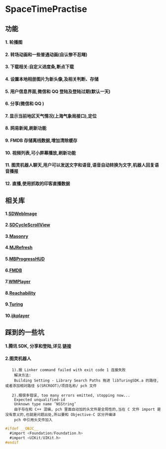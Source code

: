 # SpaceTimePractise
## 功能
#### 1. 轮播图
#### 2. 转场动画和一些普通动画(自认惨不忍睹)
#### 3. 下载相关:自定义进度条,断点下载
#### 4. 设置本地相册图片为新头像,及相关判断、存储
#### 5. 用户信息界面,微信和 QQ 登陆及登陆过期(默认一天)
#### 6. 分享(微信和 QQ )
#### 7. 显示当前地区天气情况(上海气象局接口),定位
#### 8. 网易新闻,刷新功能
#### 9. FMDB 存储离线数据,增加清除缓存
#### 10. 视频列表,可小屏幕播放,刷新功能
#### 11. 图灵机器人聊天,用户可以发送文字和语音,语音自动转换为文字,机器人回复语音播报
#### 12. 直播,使用抓取的印客直播数据

## 相关库
#### 1.[SDWebImage](https://github.com/rs/SDWebImage)
#### 2.[SDCycleScrollView](https://github.com/gsdios/SDCycleScrollView)
#### 3.[Masonry](https://github.com/SnapKit/Masonry)
#### 4.[MJRefresh](https://github.com/CoderMJLee/MJRefresh)
#### 5.[MBProgressHUD](https://github.com/jdg/MBProgressHUD)
#### 6.[FMDB](https://github.com/ccgus/fmdb)
#### 7.[WMPlayer](https://github.com/zhengwenming/WMPlayer)
#### 8.[Reachability](https://github.com/tonymillion/Reachability)
#### 9.[Turing](https://github.com/turing-robot/sdk-ios)
#### 10.[ijkplayer](https://github.com/Bilibili/ijkplayer)

## 踩到的一些坑
#### 1.腾讯 SDK, 分享和登陆,详见 [链接](https://github.com/slodier/TencentShare)
#### 2.图灵机器人
	   1).报 Linker command failed with exit code 1 连接失败
		解决方法:
		Building Setting - Library Search Paths 拖进 libTuringSDK.a 的路径,或者添加相对路径 $(SRCROOT)/项目名称/ pch 文件

	   2).报很多错误, too many errors emitted, stopping now...
		Expected unqualified-id 
		Unknown type name ’NSString’
		由于存在和 C++ 混编, pch 里面自动加的头文件是全局性的,当在 C 文件 import 是没有意义的,也就是问题出处,所以要和 Objective-C 区分开编译
		pch 中引用头文件加入
```OBjective-C
#ifdef __OBJC__
  #import <Foundation/Foundation.h>
  #import <UIKit/UIKit.h>
#endif
```